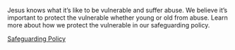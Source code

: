 Jesus knows what it’s like to be vulnerable and suffer abuse. We believe it’s important to protect the vulnerable whether young or old from abuse. Learn more about how we protect the vulnerable in our safeguarding policy.

<div class="text-center">
  <a class="button accent-button" href="/safeguarding/">Safeguarding Policy</a>
</div>